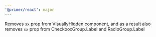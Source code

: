```yaml
---
'@primer/react': major
---
```


Removes `sx` prop from VisuallyHidden component, and as a result also removes `sx` prop from CheckboxGroup.Label and RadioGroup.Label
